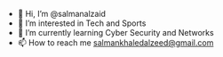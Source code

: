 - 👋 Hi, I’m @salmanalzaid
- 👀 I’m interested in Tech and Sports
- 🌱 I’m currently learning Cyber Security and Networks
- 📫 How to reach me salmankhaledalzeed@gmail.com
  

<!---
salmanalzaid/salmanalzaid is a ✨ special ✨ repository because its `README.md` (this file) appears on your GitHub profile.
You can click the Preview link to take a look at your changes.
--->

